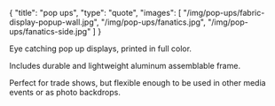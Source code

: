 {
  "title":  "pop ups",
  "type": "quote",
  "images": [
    "/img/pop-ups/fabric-display-popup-wall.jpg",
    "/img/pop-ups/fanatics.jpg",
    "/img/pop-ups/fanatics-side.jpg"
  ]
}

Eye catching pop up displays, printed in full color.

Includes durable and lightweight aluminum assemblable frame.

Perfect for trade shows, but flexible enough to be used in other media events or as photo backdrops.
